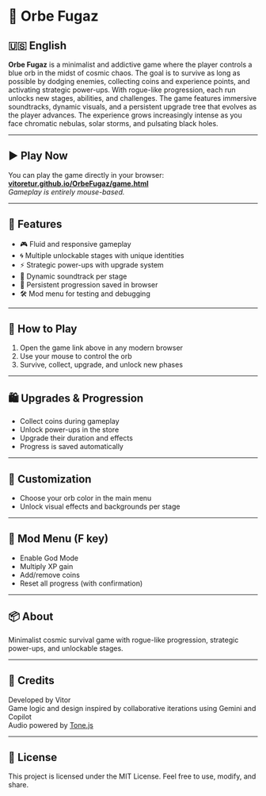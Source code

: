 # 🌌 Orbe Fugaz

## 🇺🇸 English

**Orbe Fugaz** is a minimalist and addictive game where the player controls a blue orb in the midst of cosmic chaos. The goal is to survive as long as possible by dodging enemies, collecting coins and experience points, and activating strategic power-ups. With rogue-like progression, each run unlocks new stages, abilities, and challenges. The game features immersive soundtracks, dynamic visuals, and a persistent upgrade tree that evolves as the player advances. The experience grows increasingly intense as you face chromatic nebulas, solar storms, and pulsating black holes.

---

## ▶️ Play Now

You can play the game directly in your browser:  
**[vitoretur.github.io/OrbeFugaz/game.html](https://vitoretur.github.io/OrbeFugaz/game.html)**  
*Gameplay is entirely mouse-based.*

---

## 🧩 Features

- 🎮 Fluid and responsive gameplay  
- 🌀 Multiple unlockable stages with unique identities  
- ⚡ Strategic power-ups with upgrade system  
- 🎵 Dynamic soundtrack per stage  
- 💾 Persistent progression saved in browser  
- 🛠️ Mod menu for testing and debugging  

---

## 🚀 How to Play

1. Open the game link above in any modern browser  
2. Use your mouse to control the orb  
3. Survive, collect, upgrade, and unlock new phases  

---

## 🛍️ Upgrades & Progression

- Collect coins during gameplay  
- Unlock power-ups in the store  
- Upgrade their duration and effects  
- Progress is saved automatically  

---

## 🎨 Customization

- Choose your orb color in the main menu  
- Unlock visual effects and backgrounds per stage  

---

## 🧪 Mod Menu (F key)

- Enable God Mode  
- Multiply XP gain  
- Add/remove coins  
- Reset all progress (with confirmation)

---

## 📦 About

Minimalist cosmic survival game with rogue-like progression, strategic power-ups, and unlockable stages.

---

## 🧠 Credits

Developed by Vitor  
Game logic and design inspired by collaborative iterations using Gemini and Copilot  
Audio powered by [Tone.js](https://tonejs.github.io/)

---

## 📄 License

This project is licensed under the MIT License. Feel free to use, modify, and share.
